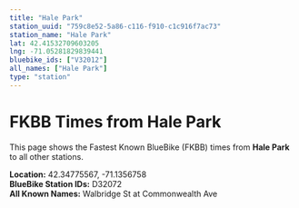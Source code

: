 ```yaml
---
title: "Hale Park"
station_uuid: "759c8e52-5a86-c116-f910-c1c916f7ac73"
station_name: "Hale Park"
lat: 42.41532709603205
lng: -71.05281829839441
bluebike_ids: ["V32012"]
all_names: ["Hale Park"]
type: "station"
---
```


# FKBB Times from Hale Park

This page shows the Fastest Known BlueBike (FKBB) times from **Hale Park** to all other stations.

**Location:** 42.34775567, -71.1356758  
**BlueBike Station IDs:** D32072  
**All Known Names:** Walbridge St at Commonwealth Ave

